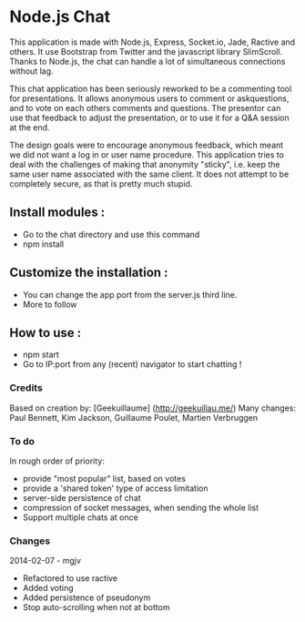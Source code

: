 Node.js Chat
===

This application is made with Node.js, Express, Socket.io, Jade, Ractive and others.
It use Bootstrap from Twitter and the javascript library SlimScroll.
Thanks to Node.js, the chat can handle a lot of simultaneous connections without lag.

This chat application has been seriously reworked to be a commenting tool for 
presentations. It allows anonymous users to comment or askquestions, and to vote on each others comments and questions. The presentor can use that feedback to adjust the presentation, or to use it for a Q&A session at the end.

The design goals were to encourage anonymous feedback, which meant we did not want a log in or user name procedure. This application tries to deal with the challenges of making that anonymity "sticky", 
i.e. keep the same user name associated with the same client. It does not attempt to be completely 
secure, as that is pretty much stupid.

## Install modules :

- Go to the chat directory and use this command
- npm install

## Customize the installation :

- You can change the app port from the server.js third line.
- More to follow

## How to use :

- npm start
- Go to IP:port from any (recent) navigator to start chatting !

### Credits

Based on creation by: [Geekuillaume] (http://geekuillau.me/)
Many changes: Paul Bennett, Kim Jackson, Guillaume Poulet, Martien Verbruggen

### To do

In rough order of priority:

- provide "most popular" list, based on votes
- provide a 'shared token' type of access limitation
- server-side persistence of chat
- compression of socket messages, when sending the whole list
- Support multiple chats at once

### Changes

2014-02-07 - mgjv

- Refactored to use ractive
- Added voting
- Added persistence of pseudonym
- Stop auto-scrolling when not at bottom
